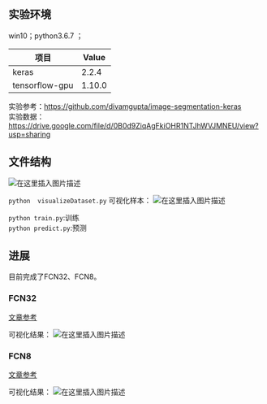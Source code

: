 ## 实验环境
win10；python3.6.7 ；
  
项目     | Value
-------- | -----
keras | 2.2.4  
tensorflow-gpu | 1.10.0

实验参考：https://github.com/divamgupta/image-segmentation-keras  
实验数据：https://drive.google.com/file/d/0B0d9ZiqAgFkiOHR1NTJhWVJMNEU/view?usp=sharing

## 文件结构
![在这里插入图片描述](https://img-blog.csdnimg.cn/20181114102741215.png?x-oss-process=image/watermark,type_ZmFuZ3poZW5naGVpdGk,shadow_10,text_aHR0cHM6Ly9ibG9nLmNzZG4ubmV0L25pbWExOTk0,size_16,color_FFFFFF,t_70)

`python  visualizeDataset.py` 可视化样本：
![在这里插入图片描述](https://img-blog.csdnimg.cn/20181113165336706.png?x-oss-process=image/watermark,type_ZmFuZ3poZW5naGVpdGk,shadow_10,text_aHR0cHM6Ly9ibG9nLmNzZG4ubmV0L25pbWExOTk0,size_16,color_FFFFFF,t_70)

`python train.py`:训练  
`python predict.py`:预测

## 进展

目前完成了FCN32、FCN8。

### FCN32

[文章参考](https://blog.csdn.net/nima1994/article/details/84031759)

可视化结果：
![在这里插入图片描述](https://img-blog.csdnimg.cn/2018111410255134.png?x-oss-process=image/watermark,type_ZmFuZ3poZW5naGVpdGk,shadow_10,text_aHR0cHM6Ly9ibG9nLmNzZG4ubmV0L25pbWExOTk0,size_16,color_FFFFFF,t_70)

### FCN8

[文章参考](https://blog.csdn.net/nima1994/article/details/84062253)

可视化结果：
![在这里插入图片描述](https://img-blog.csdnimg.cn/20181114103306961.png?x-oss-process=image/watermark,type_ZmFuZ3poZW5naGVpdGk,shadow_10,text_aHR0cHM6Ly9ibG9nLmNzZG4ubmV0L25pbWExOTk0,size_16,color_FFFFFF,t_70)
